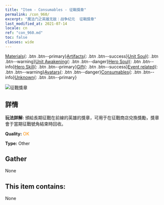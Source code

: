 ```yaml
---
title: "Item - Consumables - 征戰獎章"
permalink: /con_960/
excerpt: "魔法门之英雄无敌：战争纪元  征戰獎章"
last_modified_at: 2021-07-14
locale: cn
ref: "con_960.md"
toc: false
classes: wide
---
```

 [Materials](/ItemsCN/){: .btn .btn--primary}[Artifacts](/ItemsCN/Artifacts/){: .btn .btn--success}[Unit Soul](/ItemsCN/UnitSoul/){: .btn .btn--warning}[Unit Awakening](/ItemsCN/UnitAwakening/){: .btn .btn--danger}[Hero Soul](/ItemsCN/HeroSoul/){: .btn .btn--info}[Hero Skill](/ItemsCN/HeroSkill/){: .btn .btn--primary}[Gift](/ItemsCN/Gift/){: .btn .btn--success}[Event related](/ItemsCN/Events/){: .btn .btn--warning}[Avatars](/ItemsCN/Avatars/){: .btn .btn--danger}[Consumables](/ItemsCN/Consumables/){: .btn .btn--info}[Unknown](/ItemsCN/Unknown/){: .btn .btn--primary}

 ![征戰獎章](/images/t/i_40055.png)

## 詳情
 **玩法詳解:** 頒給長期征戰在前線的英雄的獎章，可用于在征戰商店兌換獎勵，獎章會于當期征戰號角結束時回收。

 **Quality:** <span style="color: #FF8C00">OK</span>

 **Type:** Other

## Gather

  None

## This item contains:

  None

